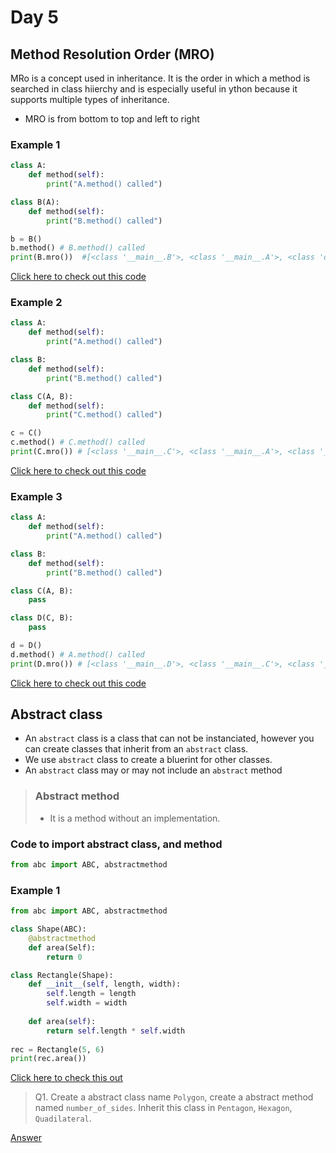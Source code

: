 # Day 5

## Method Resolution Order (MRO)

MRo is a concept used in inheritance. It is the order in which a method is searched in class hiierchy and is especially useful in ython because it supports multiple types of inheritance.

- MRO is from bottom to top and left to right

### Example 1

```python
class A:
    def method(self):
        print("A.method() called")

class B(A):
    def method(self):
        print("B.method() called")

b = B()
b.method() # B.method() called
print(B.mro())  #[<class '__main__.B'>, <class '__main__.A'>, <class 'object'>]
```

[Click here to check out this code](./MRO/examples_1.py)

### Example 2

```python
class A:
    def method(self):
        print("A.method() called")

class B:
    def method(self):
        print("B.method() called")

class C(A, B):
    def method(self):
        print("C.method() called")

c = C()
c.method() # C.method() called
print(C.mro()) # [<class '__main__.C'>, <class '__main__.A'>, <class '__main__.B'>, <class 'object'>]
```

[Click here to check out this code](./MRO/examples_2.py)

### Example 3

```python
class A:
    def method(self):
        print("A.method() called")

class B:
    def method(self):
        print("B.method() called")

class C(A, B):
    pass

class D(C, B):
    pass

d = D()
d.method() # A.method() called
print(D.mro()) # [<class '__main__.D'>, <class '__main__.C'>, <class '__main__.A'>, <class '__main__.B'>, <class 'object'>]
```

[Click here to check out this code](./MRO/examples_3.py)

## Abstract class

- An `abstract` class is a class that can not be instanciated, however you can create classes that inherit from an `abstract` class.
- We use `abstract` class to create a bluerint for other classes.
- An `abstract` class may or may not include an `abstract` method

> ### Abstract method
>
> - It is a method without an implementation.

### Code to import abstract class, and method

```python
from abc import ABC, abstractmethod
```

### Example 1

```python
from abc import ABC, abstractmethod

class Shape(ABC):
    @abstractmethod
    def area(Self):
        return 0

class Rectangle(Shape):
    def __init__(self, length, width):
        self.length = length
        self.width = width
    
    def area(self):
        return self.length * self.width
    
rec = Rectangle(5, 6)
print(rec.area())
```

[Click here to check this out](./abstract_class/example_1.py)

> Q1. Create a abstract class name `Polygon`, create a abstract method named `number_of_sides`. Inherit this class in `Pentagon`, `Hexagon`, `Quadilateral`.

[Answer](./abstract_class/question_1.py)
